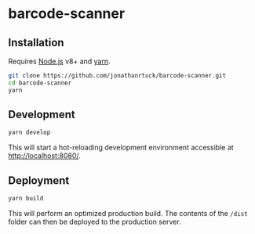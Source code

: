 # barcode-scanner

## Installation

Requires [Node.js](https://nodejs.org/) v8+ and [yarn](https://yarnpkg.com/).

```sh
git clone https://github.com/jonathanrtuck/barcode-scanner.git
cd barcode-scanner
yarn
```

## Development

```sh
yarn develop
```

This will start a hot-reloading development environment accessible at [http://localhost:8080/](http://localhost:8080/).

## Deployment

```sh
yarn build
```

This will perform an optimized production build. The contents of the `/dist` folder can then be deployed to the production server.
